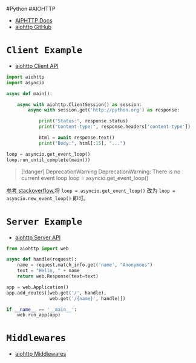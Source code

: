 #Python #AIOHTTP

- [AIPHTTP Docs](https://docs.aiohttp.org/en/stable/)
- [aiohttp GitHub](https://github.com/aio-libs/aiohttp)

# `Client Example`

- [aiohttp Client API](https://docs.aiohttp.org/en/stable/client.html#aiohttp-client)

```python
import aiohttp
import asyncio

async def main():

    async with aiohttp.ClientSession() as session:
        async with session.get('http://python.org') as response:

            print("Status:", response.status)
            print("Content-type:", response.headers['content-type'])

            html = await response.text()
            print("Body:", html[:15], "...")

loop = asyncio.get_event_loop()
loop.run_until_complete(main())
```

> [!danger] DeprecationWarning
> DeprecationWarning: There is no current event loop
>   loop = asyncio.get_event_loop()

[参考 stackoverflow](https://stackoverflow.com/questions/73361664/asyncio-get-event-loop-deprecationwarning-there-is-no-current-event-loop),将 `loop = asyncio.get_event_loop()` 改为 `loop = asyncio.new_event_loop()` 即可。

# `Server Example`

- [aiohttp Server API](https://docs.aiohttp.org/en/stable/web.html#aiohttp-web)

```python
from aiohttp import web

async def handle(request):
    name = request.match_info.get('name', "Anonymous")
    text = "Hello, " + name
    return web.Response(text=text)

app = web.Application()
app.add_routes([web.get('/', handle),
                web.get('/{name}', handle)])

if __name__ == '__main__':
    web.run_app(app)
```

# `Middlewares`

- [aiohttp Middlewares](https://docs.aiohttp.org/en/stable/web_advanced.html#aiohttp-web-middlewares)